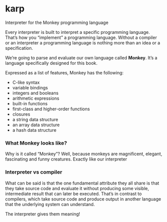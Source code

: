 # karp

Interpreter for the Monkey programming language

Every interpreter is built to interpret a specific programming language. That’s how you “implement” a programming language. Without a compiler or an interpreter a programming language
is nothing more than an idea or a specification.

We’re going to parse and evaluate our own language called **Monkey**. It’s a language specifically
designed for this book.

Expressed as a list of features, Monkey has the following:
* C-like syntax
* variable bindings
* integers and booleans
* arithmetic expressions
* built-in functions
* first-class and higher-order functions
* closures
* a string data structure
* an array data structure
* a hash data structure

### What Monkey looks like?
Why is it called “Monkey”? Well, because monkeys are magnificent, elegant,
fascinating and funny creatures. Exactly like our interpreter

### Interpreter vs compiler

What can be said is that the one fundamental attribute they all share is that they
take source code and evaluate it without producing some visible, intermediate result that can
later be executed. That’s in contrast to compilers, which take source code and produce output
in another language that the underlying system can understand.

 The interpreter gives them meaning!
